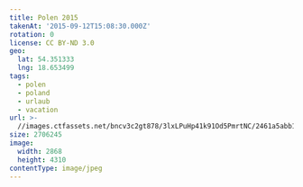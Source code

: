 ```yaml
---
title: Polen 2015
takenAt: '2015-09-12T15:08:30.000Z'
rotation: 0
license: CC BY-ND 3.0
geo:
  lat: 54.351333
  lng: 18.653499
tags:
  - polen
  - poland
  - urlaub
  - vacation
url: >-
  //images.ctfassets.net/bncv3c2gt878/3lxLPuHp41k91Od5PmrtNC/2461a5abb1df58faad0c31ffa00ee0f0/polen-2015_25324988634_o
size: 2706245
image:
  width: 2868
  height: 4310
contentType: image/jpeg
---
```


